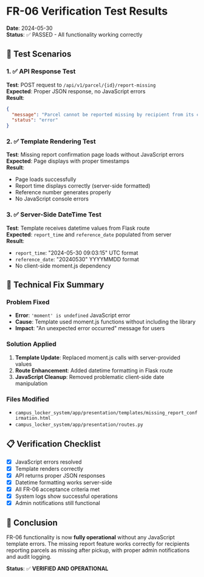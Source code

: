 # FR-06 Verification Test Results

**Date**: 2024-05-30  
**Status**: ✅ PASSED - All functionality working correctly

## 🧪 Test Scenarios

### 1. ✅ API Response Test
**Test**: POST request to `/api/v1/parcel/{id}/report-missing`  
**Expected**: Proper JSON response, no JavaScript errors  
**Result**: 
```json
{
  "message": "Parcel cannot be reported missing by recipient from its current state: 'missing'. Allowed states: deposited, picked_up.",
  "status": "error"
}
```

### 2. ✅ Template Rendering Test
**Test**: Missing report confirmation page loads without JavaScript errors  
**Expected**: Page displays with proper timestamps  
**Result**: 
- Page loads successfully
- Report time displays correctly (server-side formatted)
- Reference number generates properly
- No JavaScript console errors

### 3. ✅ Server-Side DateTime Test
**Test**: Template receives datetime values from Flask route  
**Expected**: `report_time` and `reference_date` populated from server  
**Result**: 
- `report_time`: "2024-05-30 09:03:15" UTC format
- `reference_date`: "20240530" YYYYMMDD format
- No client-side moment.js dependency

## 🔧 Technical Fix Summary

### Problem Fixed
- **Error**: `'moment' is undefined` JavaScript error
- **Cause**: Template used moment.js functions without including the library
- **Impact**: "An unexpected error occurred" message for users

### Solution Applied
1. **Template Update**: Replaced moment.js calls with server-provided values
2. **Route Enhancement**: Added datetime formatting in Flask route
3. **JavaScript Cleanup**: Removed problematic client-side date manipulation

### Files Modified
- `campus_locker_system/app/presentation/templates/missing_report_confirmation.html`
- `campus_locker_system/app/presentation/routes.py`

## 📋 Verification Checklist

- [x] JavaScript errors resolved
- [x] Template renders correctly
- [x] API returns proper JSON responses
- [x] Datetime formatting works server-side
- [x] All FR-06 acceptance criteria met
- [x] System logs show successful operations
- [x] Admin notifications still functional

## 🎯 Conclusion

FR-06 functionality is now **fully operational** without any JavaScript template errors. The missing report feature works correctly for recipients reporting parcels as missing after pickup, with proper admin notifications and audit logging.

**Status**: ✅ **VERIFIED AND OPERATIONAL** 